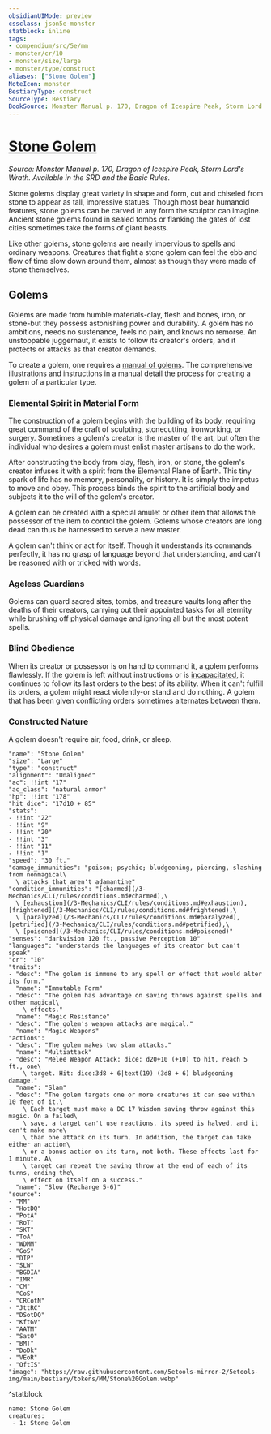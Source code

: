 ```yaml
---
obsidianUIMode: preview
cssclass: json5e-monster
statblock: inline
tags:
- compendium/src/5e/mm
- monster/cr/10
- monster/size/large
- monster/type/construct
aliases: ["Stone Golem"]
NoteIcon: monster
BestiaryType: construct
SourceType: Bestiary
BookSource: Monster Manual p. 170, Dragon of Icespire Peak, Storm Lord's Wrath. Available in the SRD and the Basic Rules.
---
```

# [Stone Golem](3-Mechanics\CLI\bestiary\construct/stone-golem.md)
*Source: Monster Manual p. 170, Dragon of Icespire Peak, Storm Lord's Wrath. Available in the SRD and the Basic Rules.*  

Stone golems display great variety in shape and form, cut and chiseled from stone to appear as tall, impressive statues. Though most bear humanoid features, stone golems can be carved in any form the sculptor can imagine. Ancient stone golems found in sealed tombs or flanking the gates of lost cities sometimes take the forms of giant beasts.

Like other golems, stone golems are nearly impervious to spells and ordinary weapons. Creatures that fight a stone golem can feel the ebb and flow of time slow down around them, almost as though they were made of stone themselves.

## Golems

Golems are made from humble materials-clay, flesh and bones, iron, or stone-but they possess astonishing power and durability. A golem has no ambitions, needs no sustenance, feels no pain, and knows no remorse. An unstoppable juggernaut, it exists to follow its creator's orders, and it protects or attacks as that creator demands.

To create a golem, one requires a [manual of golems](/3-Mechanics/CLI/items/manual-of-golems.md). The comprehensive illustrations and instructions in a manual detail the process for creating a golem of a particular type.

### Elemental Spirit in Material Form

The construction of a golem begins with the building of its body, requiring great command of the craft of sculpting, stonecutting, ironworking, or surgery. Sometimes a golem's creator is the master of the art, but often the individual who desires a golem must enlist master artisans to do the work.

After constructing the body from clay, flesh, iron, or stone, the golem's creator infuses it with a spirit from the Elemental Plane of Earth. This tiny spark of life has no memory, personality, or history. It is simply the impetus to move and obey. This process binds the spirit to the artificial body and subjects it to the will of the golem's creator.

A golem can be created with a special amulet or other item that allows the possessor of the item to control the golem. Golems whose creators are long dead can thus be harnessed to serve a new master.

A golem can't think or act for itself. Though it understands its commands perfectly, it has no grasp of language beyond that understanding, and can't be reasoned with or tricked with words.

### Ageless Guardians

Golems can guard sacred sites, tombs, and treasure vaults long after the deaths of their creators, carrying out their appointed tasks for all eternity while brushing off physical damage and ignoring all but the most potent spells.

### Blind Obedience

When its creator or possessor is on hand to command it, a golem performs flawlessly. If the golem is left without instructions or is [incapacitated](/3-Mechanics/CLI/rules/conditions.md#incapacitated), it continues to follow its last orders to the best of its ability. When it can't fulfill its orders, a golem might react violently-or stand and do nothing. A golem that has been given conflicting orders sometimes alternates between them.

### Constructed Nature

A golem doesn't require air, food, drink, or sleep.

```statblock
"name": "Stone Golem"
"size": "Large"
"type": "construct"
"alignment": "Unaligned"
"ac": !!int "17"
"ac_class": "natural armor"
"hp": !!int "178"
"hit_dice": "17d10 + 85"
"stats":
- !!int "22"
- !!int "9"
- !!int "20"
- !!int "3"
- !!int "11"
- !!int "1"
"speed": "30 ft."
"damage_immunities": "poison; psychic; bludgeoning, piercing, slashing from nonmagical\
  \ attacks that aren't adamantine"
"condition_immunities": "[charmed](/3-Mechanics/CLI/rules/conditions.md#charmed),\
  \ [exhaustion](/3-Mechanics/CLI/rules/conditions.md#exhaustion), [frightened](/3-Mechanics/CLI/rules/conditions.md#frightened),\
  \ [paralyzed](/3-Mechanics/CLI/rules/conditions.md#paralyzed), [petrified](/3-Mechanics/CLI/rules/conditions.md#petrified),\
  \ [poisoned](/3-Mechanics/CLI/rules/conditions.md#poisoned)"
"senses": "darkvision 120 ft., passive Perception 10"
"languages": "understands the languages of its creator but can't speak"
"cr": "10"
"traits":
- "desc": "The golem is immune to any spell or effect that would alter its form."
  "name": "Immutable Form"
- "desc": "The golem has advantage on saving throws against spells and other magical\
    \ effects."
  "name": "Magic Resistance"
- "desc": "The golem's weapon attacks are magical."
  "name": "Magic Weapons"
"actions":
- "desc": "The golem makes two slam attacks."
  "name": "Multiattack"
- "desc": "Melee Weapon Attack: dice: d20+10 (+10) to hit, reach 5 ft., one\
    \ target. Hit: dice:3d8 + 6|text(19) (3d8 + 6) bludgeoning damage."
  "name": "Slam"
- "desc": "The golem targets one or more creatures it can see within 10 feet of it.\
    \ Each target must make a DC 17 Wisdom saving throw against this magic. On a failed\
    \ save, a target can't use reactions, its speed is halved, and it can't make more\
    \ than one attack on its turn. In addition, the target can take either an action\
    \ or a bonus action on its turn, not both. These effects last for 1 minute. A\
    \ target can repeat the saving throw at the end of each of its turns, ending the\
    \ effect on itself on a success."
  "name": "Slow (Recharge 5-6)"
"source":
- "MM"
- "HotDQ"
- "PotA"
- "RoT"
- "SKT"
- "ToA"
- "WDMM"
- "GoS"
- "DIP"
- "SLW"
- "BGDIA"
- "IMR"
- "CM"
- "CoS"
- "CRCotN"
- "JttRC"
- "DSotDQ"
- "KftGV"
- "AATM"
- "SatO"
- "BMT"
- "DoDk"
- "VEoR"
- "QftIS"
"image": "https://raw.githubusercontent.com/5etools-mirror-2/5etools-img/main/bestiary/tokens/MM/Stone%20Golem.webp"
```
^statblock

```encounter-table
name: Stone Golem
creatures:
 - 1: Stone Golem
```